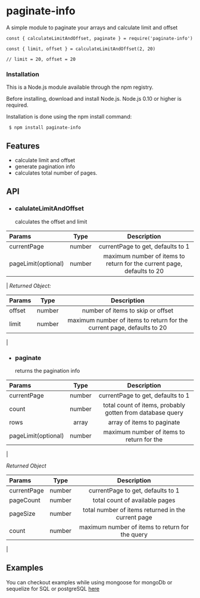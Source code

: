 # paginate-info
A simple module to paginate your arrays and calculate limit and offset

```
const { calculateLimitAndOffset, paginate } = require('paginate-info')

const { limit, offset } = calculateLimitAndOffset(2, 20)

// limit = 20, offset = 20
```

### Installation
This is a Node.js module available through the npm registry.

Before installing, download and install Node.js. Node.js 0.10 or higher is required.

Installation is done using the npm install command:

` $ npm install paginate-info`

## Features
- calculate limit and offset
- generate pagination info
- calculates total number of pages.

## API
- ### calulateLimitAndOffset
  calculates the offset and limit

| Params                 | Type  | Description 
| :------------------------| :----------: | :------: |
|  currentPage |  number | currentPage to get, defaults to 1
|  pageLimit(optional)  |  number | maximum number of items to return for the current page, defaults to 20
|
 *Returned Object:*
 
| Params                 | Type  | Description 
| :------------------------| :----------: | :------: |
|  offset |  number | number of items to skip or offset
|  limit  |  number | maximum number of items to return for the current page, defaults to 20
|

- ### paginate
  returns the pagination info

| Params                 | Type  | Description 
| :------------------------| :----------: | :------: |
|  currentPage |  number | currentPage to get, defaults to 1 
|  count  |  number | total count of items, probably gotten from database query
|  rows   | array   | array of items to paginate
|  pageLimit(optional)  |  number | maximum number of items to return for the 
|

  *Returned Object*


| Params                 | Type  | Description 
| :------------------------| :----------: | :------: |
|  currentPage |  number | currentPage to get, defaults to 1 
|  pageCount  |  number | total count of available pages
|  pageSize   | number   | total number of items returned in the current page
|  count  |  number | maximum number of items to return for the query
|

## Examples
  You can checkout examples while using mongoose for mongoDb or sequelize for SQL or postgreSQL [here](https://github.com/Mcdavid95/paginator)